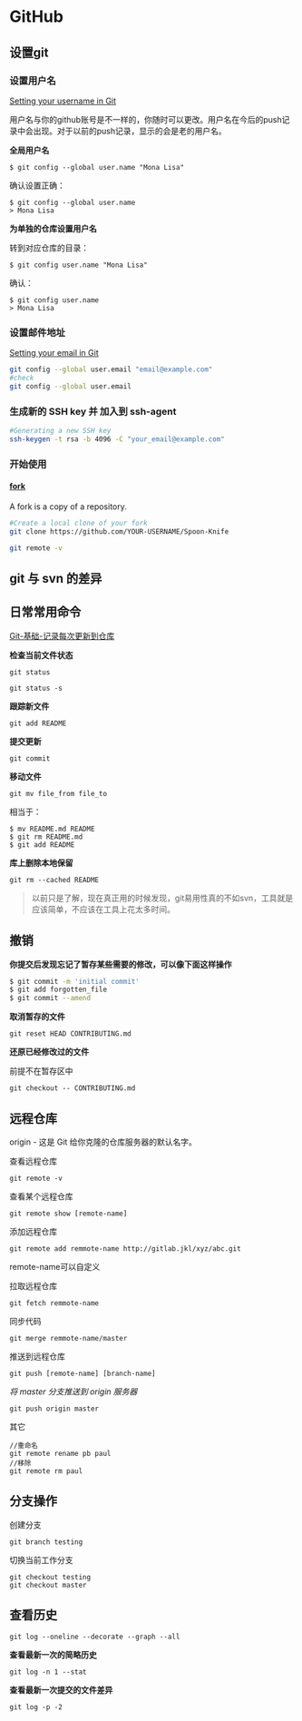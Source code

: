 # GitHub

## 设置git

### 设置用户名
[Setting your username in Git](https://help.github.com/articles/setting-your-username-in-git/#platform-linux)

用户名与你的github账号是不一样的，你随时可以更改。用户名在今后的push记录中会出现。对于以前的push记录，显示的会是老的用户名。

**全局用户名**

```
$ git config --global user.name "Mona Lisa"
```
确认设置正确：
```
$ git config --global user.name
> Mona Lisa
```

**为单独的仓库设置用户名**

转到对应仓库的目录：
```
$ git config user.name "Mona Lisa"
```
确认：
```
$ git config user.name
> Mona Lisa
```

### 设置邮件地址

[Setting your email in Git](https://help.github.com/articles/setting-your-email-in-git/)

```bash
git config --global user.email "email@example.com"
#check
git config --global user.email
```

### 生成新的 SSH key 并 加入到 ssh-agent

```bash
#Generating a new SSH key
ssh-keygen -t rsa -b 4096 -C "your_email@example.com"
```

### 开始使用

#### [fork](https://help.github.com/articles/fork-a-repo/)

A fork is a copy of a repository. 

```bash
#Create a local clone of your fork
git clone https://github.com/YOUR-USERNAME/Spoon-Knife

git remote -v
```

## git 与 svn 的差异

## 日常常用命令

[Git-基础-记录每次更新到仓库](https://git-scm.com/book/zh/v2/Git-%E5%9F%BA%E7%A1%80-%E8%AE%B0%E5%BD%95%E6%AF%8F%E6%AC%A1%E6%9B%B4%E6%96%B0%E5%88%B0%E4%BB%93%E5%BA%93)

**检查当前文件状态**

`git status`

`git status -s`

**跟踪新文件**

`git add README`

**提交更新**

`git commit`

**移动文件**

`git mv file_from file_to`

相当于：

```
$ mv README.md README
$ git rm README.md
$ git add README
```

**库上删除本地保留**

`git rm --cached README`

>以前只是了解，现在真正用的时候发现，git易用性真的不如svn，工具就是应该简单，不应该在工具上花太多时间。

## 撤销

**你提交后发现忘记了暂存某些需要的修改，可以像下面这样操作**

```bash
$ git commit -m 'initial commit'
$ git add forgotten_file
$ git commit --amend
```

**取消暂存的文件**

```
git reset HEAD CONTRIBUTING.md
```

**还原已经修改过的文件**

前提不在暂存区中

`git checkout -- CONTRIBUTING.md`

## 远程仓库

origin - 这是 Git 给你克隆的仓库服务器的默认名字。

查看远程仓库

`git remote -v`

查看某个远程仓库

`git remote show [remote-name]`

添加远程仓库

`git remote add remmote-name http://gitlab.jkl/xyz/abc.git`

remote-name可以自定义

拉取远程仓库

`git fetch remmote-name`

同步代码

`git merge remmote-name/master`

推送到远程仓库

`git push [remote-name] [branch-name]`

*将 master 分支推送到 origin 服务器*

`git push origin master`

其它

```
//重命名
git remote rename pb paul
//移除
git remote rm paul
```

## 分支操作

创建分支

`git branch testing`

切换当前工作分支

```
git checkout testing
git checkout master
```

## 查看历史

```
git log --oneline --decorate --graph --all
```

**查看最新一次的简略历史**

`git log -n 1 --stat`

**查看最新一次提交的文件差异**

`git log -p -2`

